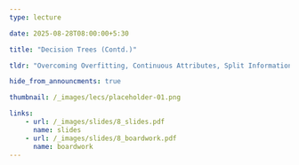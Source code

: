```yaml
---
type: lecture

date: 2025-08-28T08:00:00+5:30

title: "Decision Trees (Contd.)"

tldr: "Overcoming Overfitting, Continuous Attributes, Split Information, Missing Values, Attributes with Costs"

hide_from_announcments: true

thumbnail: /_images/lecs/placeholder-01.png

links: 
    - url: /_images/slides/8_slides.pdf
      name: slides
    - url: /_images/slides/8_boardwork.pdf
      name: boardwork  
---
```


